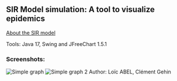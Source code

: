 ## SIR Model simulation: A tool to visualize epidemics

[About the SIR model](https://en.wikipedia.org/wiki/Compartmental_models_in_epidemiology#The_SIR_model)

Tools: Java 17, Swing and JFreeChart 1.5.1

### Screenshots:
![Simple graph](https://gameosu.s-ul.eu/XfohheuG)
![Simple graph 2](https://gameosu.s-ul.eu/2SjLx6ky)
Author: Loïc ABEL, Clément Gehin
